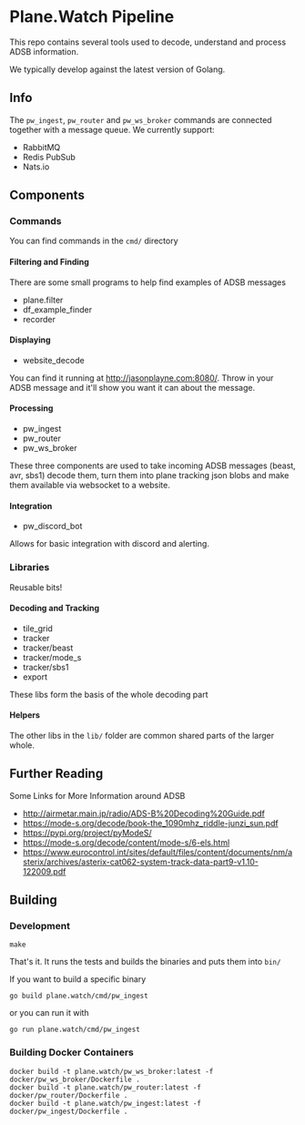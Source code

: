 # Plane.Watch Pipeline

This repo contains several tools used to decode, understand and process ADSB information.

We typically develop against the latest version of Golang.

## Info
 The `pw_ingest`, `pw_router` and `pw_ws_broker` commands are connected together with a message queue. We currently
support:
* RabbitMQ
* Redis PubSub
* Nats.io

## Components

### Commands
You can find commands in the `cmd/` directory

#### Filtering and Finding
There are some small programs to help find examples of ADSB messages

* plane.filter
* df_example_finder
* recorder

#### Displaying

* website_decode

You can find it running at http://jasonplayne.com:8080/. Throw in your ADSB message and it'll show you want it can about
the message.

#### Processing

* pw_ingest
* pw_router
* pw_ws_broker

These three components are used to take incoming ADSB messages (beast, avr, sbs1) decode them, turn them into plane
tracking json blobs and make them available via websocket to a website.

#### Integration

* pw_discord_bot

Allows for basic integration with discord and alerting.

### Libraries

Reusable bits!

#### Decoding and Tracking

* tile_grid
* tracker
* tracker/beast
* tracker/mode_s
* tracker/sbs1
* export

These libs form the basis of the whole decoding part

#### Helpers

The other libs in the `lib/` folder are common shared parts of the larger whole.

## Further Reading

Some Links for More Information around ADSB

* http://airmetar.main.jp/radio/ADS-B%20Decoding%20Guide.pdf
* https://mode-s.org/decode/book-the_1090mhz_riddle-junzi_sun.pdf
* https://pypi.org/project/pyModeS/
* https://mode-s.org/decode/content/mode-s/6-els.html
* https://www.eurocontrol.int/sites/default/files/content/documents/nm/asterix/archives/asterix-cat062-system-track-data-part9-v1.10-122009.pdf

## Building

### Development

    make

That's it. It runs the tests and builds the binaries and puts them into `bin/`

If you want to build a specific binary

    go build plane.watch/cmd/pw_ingest

or you can run it with

    go run plane.watch/cmd/pw_ingest

### Building Docker Containers

    docker build -t plane.watch/pw_ws_broker:latest -f docker/pw_ws_broker/Dockerfile .
    docker build -t plane.watch/pw_router:latest -f docker/pw_router/Dockerfile .
    docker build -t plane.watch/pw_ingest:latest -f docker/pw_ingest/Dockerfile .
